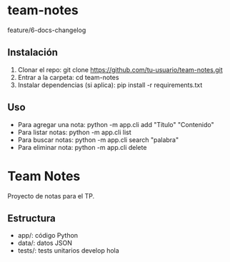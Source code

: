 # team-notes
feature/6-docs-changelog
## Instalación
1. Clonar el repo: git clone https://github.com/tu-usuario/team-notes.git
2. Entrar a la carpeta: cd team-notes
3. Instalar dependencias (si aplica): pip install -r requirements.txt

## Uso
- Para agregar una nota: python -m app.cli add "Título" "Contenido"
- Para listar notas: python -m app.cli list
- Para buscar notas: python -m app.cli search "palabra"
- Para eliminar nota: python -m app.cli delete <id>

# Team Notes

Proyecto de notas para el TP.  

## Estructura
- app/: código Python
- data/: datos JSON
- tests/: tests unitarios
develop
hola
